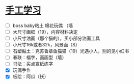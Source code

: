 # [手工学习](https://github.com/Smileye-v/gitblog/issues/22)

- [ ] boss baby粘土 棉花玩偶 （墙
- [ ] 大尺寸画框（19），内容材料决定
- [ ] 小尺寸油画（那个猫的），买小部分油画工具
- [ ] 小尺寸16k或者32k，风景画（S）
- [ ] 石塑黏土：克苏鲁章鱼猫猫（19）光遇小人，别的见小红书
- [ ] 春联：福字，画画型（墙）
- [ ] 书法：买点宣纸练字
- [x] 玩偶手作
- [x] 板绘：阿瓜（袄）